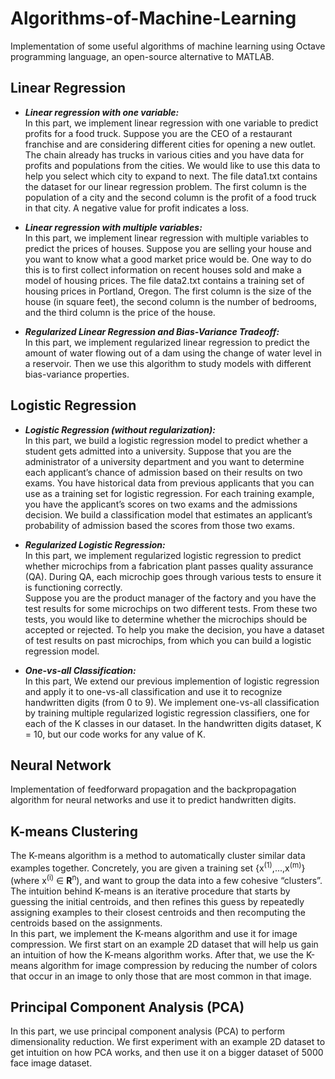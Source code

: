 # Algorithms-of-Machine-Learning
Implementation of some useful algorithms of machine learning using Octave programming language, an open-source alternative to MATLAB.

## Linear Regression

- ***Linear regression with one variable:***
<br /> In this part, we implement linear regression with one
variable to predict profits for a food truck. Suppose you are the CEO of a
restaurant franchise and are considering different cities for opening a new
outlet. The chain already has trucks in various cities and you have data for
profits and populations from the cities.
We would like to use this data to help you select which city to expand to next.
The file data1.txt contains the dataset for our linear regression problem.
The first column is the population of a city and the second column is
the profit of a food truck in that city. A negative value for profit indicates a loss.

- ***Linear regression with multiple variables:***
<br /> In this part, we implement linear regression with multiple variables to
predict the prices of houses. Suppose you are selling your house and you
want to know what a good market price would be. One way to do this is to
first collect information on recent houses sold and make a model of housing prices.
The file data2.txt contains a training set of housing prices in Portland, Oregon.
The first column is the size of the house (in square feet), the
second column is the number of bedrooms, and the third column is the price
of the house.

- ***Regularized Linear Regression and Bias-Variance Tradeoff:***
<br /> In this part, we implement regularized linear regression to predict the amount of
water flowing out of a dam using the change of water level in a reservoir. Then we use this
algorithm to study models with different bias-variance properties.

## Logistic Regression

- ***Logistic Regression (without regularization):***
<br /> In this part, we build a logistic regression model to
predict whether a student gets admitted into a university.
Suppose that you are the administrator of a university department and
you want to determine each applicant’s chance of admission based on their
results on two exams. You have historical data from previous applicants
that you can use as a training set for logistic regression. For each training
example, you have the applicant’s scores on two exams and the admissions decision.
We build a classification model that estimates an applicant’s
probability of admission based the scores from those two exams.

- ***Regularized Logistic Regression:***
<br /> In this part, we implement regularized logistic regression to predict
whether microchips from a fabrication plant passes quality assurance (QA).
During QA, each microchip goes through various tests to ensure it is functioning correctly.
<br /> Suppose you are the product manager of the factory and you have the
test results for some microchips on two different tests. From these two tests,
you would like to determine whether the microchips should be accepted or
rejected. To help you make the decision, you have a dataset of test results
on past microchips, from which you can build a logistic regression model.

- ***One-vs-all Classification:***
<br /> In this part, We extend our previous implemention of logistic regression
and apply it to one-vs-all classification and use it to recognize handwritten
digits (from 0 to 9).
We implement one-vs-all classification by training multiple regularized logistic
regression classifiers, one for each of the K classes in our dataset. In the handwritten digits dataset,
K = 10, but our code works for any value of K.

## Neural Network

Implementation of feedforward propagation and the backpropagation algorithm for neural networks and use it to predict handwritten digits.

## K-means Clustering

The K-means algorithm is a method to automatically cluster similar data
examples together. Concretely, you are given a training set {x<sup>(1)</sup>,...,x<sup>(m)</sup>}
(where x<sup>(i)</sup> ∈ **R**<sup>n</sup>), and want to group the data into a few cohesive “clusters”.
The intuition behind K-means is an iterative procedure that starts by guessing the initial centroids,
and then refines this guess by repeatedly assigning examples to their closest centroids and then recomputing
the centroids based on the assignments.
<br /> In this part, we implement the K-means algorithm and use it for image compression. We first start on
an example 2D dataset that will help us gain an intuition of how the K-means algorithm works. After
that, we use the K-means algorithm for image compression by reducing the number of colors that occur
in an image to only those that are most common in that image.

## Principal Component Analysis (PCA)

In this part, we use principal component analysis (PCA) to perform dimensionality reduction. We first
experiment with an example 2D dataset to get intuition on how PCA works, and then use it on a bigger
dataset of 5000 face image dataset.

